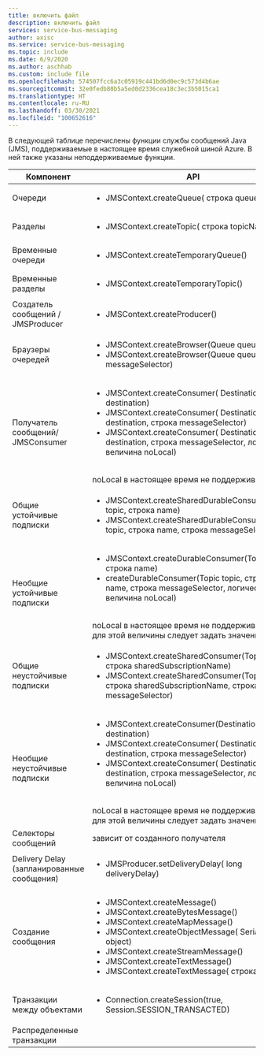 ```yaml
---
title: включить файл
description: включить файл
services: service-bus-messaging
author: axisc
ms.service: service-bus-messaging
ms.topic: include
ms.date: 6/9/2020
ms.author: aschhab
ms.custom: include file
ms.openlocfilehash: 574507fcc6a3c05919c441bd6d0ec9c573d4b6ae
ms.sourcegitcommit: 32e0fedb80b5a5ed0d2336cea18c3ec3b5015ca1
ms.translationtype: HT
ms.contentlocale: ru-RU
ms.lasthandoff: 03/30/2021
ms.locfileid: "100652616"
---
```

В следующей таблице перечислены функции службы сообщений Java (JMS), поддерживаемые в настоящее время служебной шиной Azure. В ней также указаны неподдерживаемые функции.


| Компонент | API |Состояние |
|---|---|---|
| Очереди   | <ul> <li> JMSContext.createQueue( строка queueName) </li> </ul>| **Поддерживается** |
| Разделы   | <ul> <li> JMSContext.createTopic( строка topicName) </li> </ul>| **Поддерживается** |
| Временные очереди |<ul> <li> JMSContext.createTemporaryQueue() </li> </ul>| **Поддерживается** |
| Временные разделы |<ul> <li> JMSContext.createTemporaryTopic() </li> </ul>| **Поддерживается** |
| Создатель сообщений /<br/> JMSProducer |<ul> <li> JMSContext.createProducer() </li> </ul>| **Поддерживается** |
| Браузеры очередей |<ul> <li> JMSContext.createBrowser(Queue queue) </li> <li> JMSContext.createBrowser(Queue queue, строка messageSelector) </li> </ul> | **Поддерживается** |
| Получатель сообщений/ <br/> JMSConsumer | <ul> <li> JMSContext.createConsumer( Destination destination) </li> <li> JMSContext.createConsumer( Destination destination, строка messageSelector) </li> <li> JMSContext.createConsumer( Destination destination, строка messageSelector, логическая величина noLocal)</li> </ul>  <br/> noLocal в настоящее время не поддерживается | **Поддерживается** |
| Общие устойчивые подписки | <ul> <li> JMSContext.createSharedDurableConsumer(Topic topic, строка name) </li> <li> JMSContext.createSharedDurableConsumer(Topic topic, строка name, строка messageSelector) </li> </ul>| **Поддерживается**|
| Необщие устойчивые подписки | <ul> <li> JMSContext.createDurableConsumer(Topic topic, строка name) </li> <li> createDurableConsumer(Topic topic, строка name, строка messageSelector, логическая величина noLocal) </li> </ul> <br/> noLocal в настоящее время не поддерживается, для этой величины следует задать значение "false" | **Поддерживается** |
| Общие неустойчивые подписки |<ul> <li> JMSContext.createSharedConsumer(Topic topic, строка sharedSubscriptionName) </li> <li> JMSContext.createSharedConsumer(Topic topic, строка sharedSubscriptionName, строка messageSelector) </li> </ul> | **Поддерживается** |
| Необщие неустойчивые подписки |<ul> <li> JMSContext.createConsumer(Destination destination) </li> <li> JMSContext.createConsumer( Destination destination, строка messageSelector) </li> <li> JMSContext.createConsumer( Destination destination, строка messageSelector, логическая величина noLocal) </li> </ul> <br/> noLocal в настоящее время не поддерживается, для этой величины следует задать значение "false" | **Поддерживается** |
| Селекторы сообщений | зависит от созданного получателя | **Поддерживается** |
| Delivery Delay (запланированные сообщения) | <ul> <li> JMSProducer.setDeliveryDelay( long deliveryDelay) </li> </ul>|**Поддерживается**|
| Создание сообщения |<ul> <li> JMSContext.createMessage() </li> <li> JMSContext.createBytesMessage() </li> <li> JMSContext.createMapMessage() </li> <li> JMSContext.createObjectMessage( Serializable object) </li> <li> JMSContext.createStreamMessage() </li> <li> JMSContext.createTextMessage() </li> <li> JMSContext.createTextMessage( строка text) </li> </ul>| **Поддерживается** |
| Транзакции между объектами |<ul> <li> Connection.createSession(true, Session.SESSION_TRANSACTED) </li> </ul> | **Поддерживается** |
| Распределенные транзакции || Не поддерживается |
